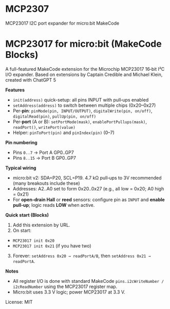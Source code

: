 # MCP2307
MCP23017 I2C port expander for micro:bit MakeCode

# MCP23017 for micro:bit (MakeCode Blocks)

A full-featured MakeCode extension for the Microchip MCP23017 16‑bit I²C I/O expander. Based on extensions by Captain Credible and Michael Klein, created with ChatGPT 5


**Features**
- `init(address)` quick-setup: all pins INPUT with pull‑ups enabled
- `setAddress(address)` to switch between multiple chips (0x20–0x27)
- Per‑**pin**: `pinMode(pin, INPUT/OUTPUT)`, `digitalWrite(pin, on/off)`, `digitalRead(pin)`, `pullUp(pin, on/off)`
- Per‑**port** (A or B): `setPortMode(mask)`, `enablePortPullups(mask)`, `readPort()`, `writePort(value)`
- Helper: `pinToPort(pin)` and `pinIndex(pin)` (0–7)


**Pin numbering**
- Pins `0..7` → Port A GP0..GP7
- Pins `8..15` → Port B GP0..GP7


**Typical wiring**
- micro:bit v2: SDA=P20, SCL=P19. 4.7 kΩ pull‑ups to 3V recommended (many breakouts include these)
- Addresses: A2..A0 set to form 0x20..0x27 (e.g., all low = 0x20; A0 high = 0x21)
- For **open‑drain Hall** or **reed** sensors: configure pin as `INPUT` and **enable pull‑up**; logic reads **LOW** when active.


**Quick start (Blocks)**
1. Add this extension by URL.
2. On start:
- `MCP23017 init 0x20`
- `MCP23017 init 0x21` (if you have two)
3. Forever: `setAddress 0x20 → readPortA/B`, then `setAddress 0x21 → readPortA`.


**Notes**
- All register I/O is done with standard MakeCode `pins.i2cWriteNumber / i2cReadNumber` using the MCP23017 register map.
- Micro:bit uses 3.3 V logic; power MCP23017 at 3.3 V.


License: MIT

